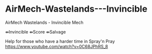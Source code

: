 # AirMech-Wastelands---Invincible
AirMech Wastelands - Invincible Mech

⇻Invincible
⇻Score
⇻Salvage

Help for those who have a harder time in Spray'n Pray
https://www.youtube.com/watch?v=0C68JPhRS_8
